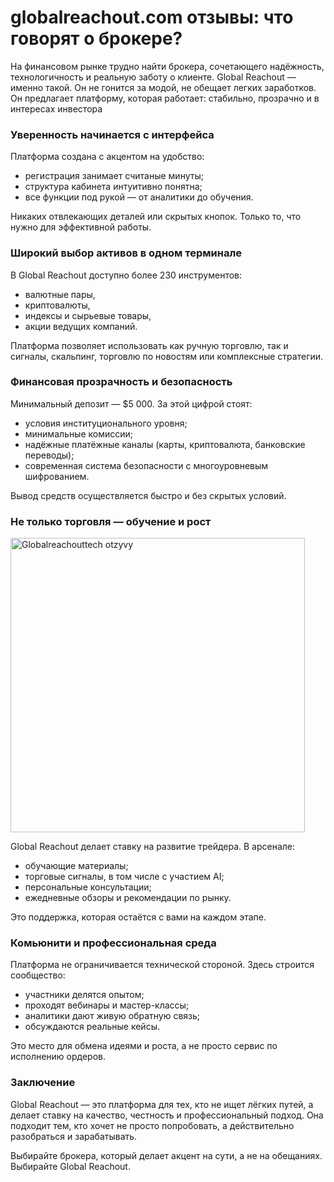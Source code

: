 # globalreachout.com отзывы: что говорят о брокере?
На финансовом рынке трудно найти брокера, сочетающего надёжность, технологичность и реальную заботу о клиенте. Global Reachout — именно такой. Он не гонится за модой, не обещает легких заработков. Он предлагает платформу, которая работает: стабильно, прозрачно и в интересах инвестора


### Уверенность начинается с интерфейса

Платформа создана с акцентом на удобство:

* регистрация занимает считаные минуты;
* структура кабинета интуитивно понятна;
* все функции под рукой — от аналитики до обучения.

Никаких отвлекающих деталей или скрытых кнопок. Только то, что нужно для эффективной работы.

### Широкий выбор активов в одном терминале

В Global Reachout доступно более 230 инструментов:

* валютные пары,
* криптовалюты,
* индексы и сырьевые товары,
* акции ведущих компаний.

Платформа позволяет использовать как ручную торговлю, так и сигналы, скальпинг, торговлю по новостям или комплексные стратегии.

### Финансовая прозрачность и безопасность

Минимальный депозит — \$5 000. За этой цифрой стоят:

* условия институционального уровня;
* минимальные комиссии;
* надёжные платёжные каналы (карты, криптовалюта, банковские переводы);
* современная система безопасности с многоуровневым шифрованием.

Вывод средств осуществляется быстро и без скрытых условий.

### Не только торговля — обучение и рост
<img width="471" alt="Globalreachouttech otzyvy" src="https://github.com/user-attachments/assets/917da420-1581-4668-bacf-665127e95103" />

Global Reachout делает ставку на развитие трейдера. В арсенале:

* обучающие материалы;
* торговые сигналы, в том числе с участием AI;
* персональные консультации;
* ежедневные обзоры и рекомендации по рынку.

Это поддержка, которая остаётся с вами на каждом этапе.

### Комьюнити и профессиональная среда

Платформа не ограничивается технической стороной. Здесь строится сообщество:

* участники делятся опытом;
* проходят вебинары и мастер-классы;
* аналитики дают живую обратную связь;
* обсуждаются реальные кейсы.

Это место для обмена идеями и роста, а не просто сервис по исполнению ордеров.

### Заключение

Global Reachout — это платформа для тех, кто не ищет лёгких путей, а делает ставку на качество, честность и профессиональный подход. Она подходит тем, кто хочет не просто попробовать, а действительно разобраться и зарабатывать.

Выбирайте брокера, который делает акцент на сути, а не на обещаниях. Выбирайте Global Reachout.
